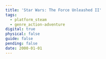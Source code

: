 ```yaml
---
title: 'Star Wars: The Force Unleashed II'
tags:
  - platform_steam
  - genre_action-adventure
digital: true
physical: false
guide: false
pending: false
date: 2000-01-01
---
```

